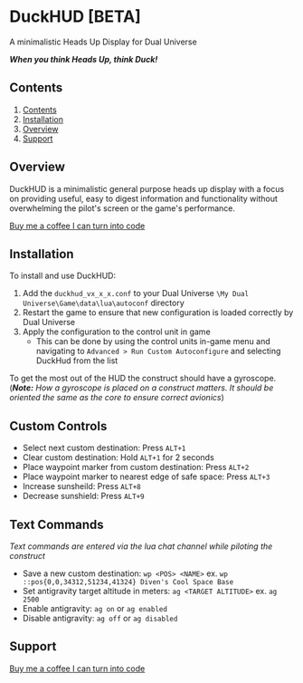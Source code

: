 # DuckHUD [**BETA**]

A minimalistic Heads Up Display for Dual Universe

***When you think Heads Up, think Duck!***

## Contents

1. [Contents](#contents)
1. [Installation](#installation)
1. [Overview](#overview)
1. [Support](#support)

## Overview

DuckHUD is a minimalistic general purpose heads up display with a focus on providing useful, easy to digest information and functionality without overwhelming the pilot's screen or the game's performance.

[Buy me a coffee I can turn into code](buymeacoffee.com/DapperDucky)

## Installation

To install and use DuckHUD:

1. Add the ```duckhud_vx_x_x.conf``` to your Dual Universe ```\My Dual Universe\Game\data\lua\autoconf``` directory
1. Restart the game to ensure that new configuration is loaded correctly by Dual Universe
1. Apply the configuration to the control unit in game
   + This can be done by using the control units in-game menu and navigating to ```Advanced > Run Custom Autoconfigure``` and selecting DuckHud from the list

To get the most out of the HUD the construct should have a gyroscope. (***Note:** How a gyroscope is placed on a construct matters. It should be oriented the same as the core to ensure correct avionics*)


## Custom Controls

+ Select next custom destination: Press ```ALT+1```
+ Clear custom destination: Hold ```ALT+1``` for 2 seconds
+ Place waypoint marker from custom destination: Press ```ALT+2```
+ Place waypoint marker to nearest edge of safe space: Press ```ALT+3```
+ Increase sunsheild: Press ```ALT+8```
+ Decrease sunshield: Press ```ALT+9```

## Text Commands

*Text commands are entered via the lua chat channel while piloting the construct*

+ Save a new custom destination: ```wp <POS> <NAME>``` ex. ```wp ::pos{0,0,34312,51234,41324} Diven's Cool Space Base```
+ Set antigravity target altitude in meters: ```ag <TARGET ALTITUDE>``` ex. ```ag 2500```
+ Enable antigravity: ```ag on``` or ```ag enabled```
+ Disable antigravity: ```ag off``` or ```ag disabled```

## Support

[Buy me a coffee I can turn into code](buymeacoffee.com/DapperDucky)
